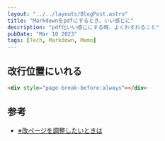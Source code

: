 ```yaml
---
layout: "../../layouts/BlogPost.astro"
title: "Markdownをpdfにするとき、いい感じに"
description: "pdf化いい感じにする時、よくわすれること"
pubDate: "Mar 10 2023"
tags: [Tech, Markdown, Memo]
---
```


## 改行位置にいれる

```html
<div style="page-break-before:always"></div>
```


## 参考

- [※改ページを調整したいときは](https://blog.mmmcorp.co.jp/blog/2018/11/16/markdown-to-pdf-document/#outline__4)